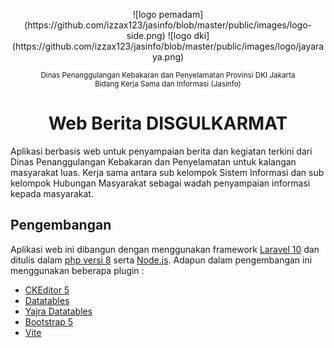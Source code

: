 <p align=center>
    ![logo pemadam](https://github.com/izzax123/jasinfo/blob/master/public/images/logo-side.png)
    ![logo dki](https://github.com/izzax123/jasinfo/blob/master/public/images/logo/jayaraya.png)
</p>

<p align=center>
<sub>Dinas Penanggulangan Kebakaran dan Penyelamatan Provinsi DKI Jakarta</sub><br>
<sub>Bidang Kerja Sama dan Informasi (Jasinfo)</sub>
<h1 align=center>Web Berita DISGULKARMAT</h1>
</p>

Aplikasi berbasis web untuk penyampaian berita dan kegiatan terkini dari Dinas Penanggulangan Kebakaran dan Penyelamatan untuk kalangan masyarakat luas. Kerja sama antara sub kelompok Sistem Informasi dan sub kelompok Hubungan Masyarakat sebagai wadah penyampaian informasi kepada masyarakat.

## Pengembangan
Aplikasi web ini dibangun dengan menggunakan framework [Laravel 10](https://laravel.com/) dan ditulis dalam [php versi 8](https://www.php.net/releases/8.0/en.php) serta [Node.js](https://nodejs.org/en).
Adapun dalam pengembangan ini menggunakan beberapa plugin :
- [CKEditor 5](https://ckeditor.com/ckeditor-5/)
- [Datatables](https://datatables.net/)
- [Yajra Datatables](https://yajrabox.com/docs/laravel-datatables/10.0/)
- [Bootstrap 5](https://getbootstrap.com/docs/5.3/getting-started/introduction/)
- [Vite](https://vitejs.dev/)
